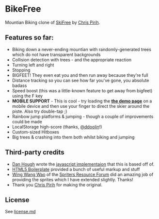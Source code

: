 # BikeFree

Mountian Biking clone of [SkiFree](https://en.wikipedia.org/wiki/SkiFree) by [Chris Pirih](http://ski.ihoc.net/).

## Features so far:

* Biking down a never-ending mountian with randomly-generated trees which do not have transparent backgrounds
* Collision detection with trees - and the appropriate reaction
* Turning left and right
* Stopping
* BIGFEET! They even eat you and then run away because they're full
* Distance tracking so you can see how far you've gone, you absolute badass
* Speed boost (this was a little-known feature to get away from bigfeet) using the F key
* **MOBILE SUPPORT** - This is cool - try loading the [**the demo page**](http://basicallydan.github.com/skifree.js) on a mobile device and then use your finger to direct the skier around the piste. Also try double-tap ;)
* Rainbow jump platforms & jumping - though a couple of improvements could be made
* LocalStorage high-score (thanks, [@ddoolin](https://github.com/ddoolin)!)
* Custom-sized Hitboxes
* Big trees & crashing into them both whilst biking and jumping

## Third-party credits

* [Dan Hough](http://danhough.com/) wrote the [javascript implementaion](https://github.com/basicallydan/skifree.js) that this is based off of.
* [HTML5 Boilerplate](http://html5boilerplate.com) provided a bunch of useful markup and stuff
* [Wing Wang Wao](http://spriters-resource.com/submitter/Wing%20Wang%20Wao) of the [Spriters Resource Forum](http://spriters-resource.com) did an amazing job of providing the sprites which I have extended slightly. Thanks!
* Thank you [Chris Pirih](http://ski.ihoc.net/) for making the original.

## License

See [license.md](blob/master/license.md)
